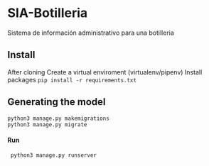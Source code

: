 # SIA-Botilleria
Sistema de información administrativo para una botilleria

## Install 
After cloning
Create a virtual enviroment (virtualenv/pipenv)
Install packages
```pip install -r requirements.txt ```
## Generating the model 
```
python3 manage.py makemigrations
python3 manage.py migrate
```
#### Run
``` python3 manage.py runserver```

